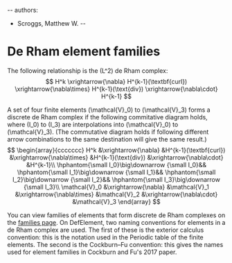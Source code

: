--
authors:
  - Scroggs, Matthew W.
--

# De Rham element families
The following relationship is the \(L^2\) de Rham complex:
$$
H^k
\xrightarrow{\nabla}
H^{k-1}(\textbf{curl})
\xrightarrow{\nabla\times}
H^{k-1}(\text{div})
\xrightarrow{\nabla\cdot}
H^{k-1}
$$

A set of four finite elements \(\mathcal{V}_0\) to \(\mathcal{V}_3\) forms 
a discrete de Rham complex if the following commitative diagram holds,
where \(I_0\) to \(I_3\) are interpolations into \(\mathcal{V}_0\) to \(\mathcal{V}_3\).
(The commutative diagram holds if following different arrow combinations to the same destination will give the same result.)
$$
\begin{array}{ccccccc}
H^k
&\xrightarrow{\nabla}
&H^{k-1}(\textbf{curl})
&\xrightarrow{\nabla\times}
&H^{k-1}(\text{div})
&\xrightarrow{\nabla\cdot}
&H^{k-1}\\
\hphantom{\small I_0}\big\downarrow {\small I_0}&&
\hphantom{\small I_1}\big\downarrow {\small I_1}&&
\hphantom{\small I_2}\big\downarrow {\small I_2}&&
\hphantom{\small I_3}\big\downarrow {\small I_3}\\
\mathcal{V}_0
&\xrightarrow{\nabla}
&\mathcal{V}_1
&\xrightarrow{\nabla\times}
&\mathcal{V}_2
&\xrightarrow{\nabla\cdot}
&\mathcal{V}_3
\end{array}
$$

You can view families of elements that form discrete de Rham complexes on the [families page](index::families).
On DefElement, two naming conventions for elements in a de Rham complex are used.
The first of these is the exterior calculus convention: this is the notation used in the Periodic table of the finite elements<ref title="Periodic table of the finite elements" author="Arnold, D. and Logg, A." journal="SIAM News" year="2014" volume="47" number="9" url="https://www.siam.org/publications/siam-news/issues/volume-47-number-09-november-2014">.
The second is the Cockburn&ndash;Fu convention: this gives the names used for element families in Cockburn and Fu's 2017 paper<ref title="A systematic construction of finite element commuting exact sequences" author="Cockburn, B. and Fu, G." journal="SIAM journal on numerical analysis" volume="55" number="4" pagestart="1650" pageend="1688" year="2017" doi="10.1137/16M1073352">.

